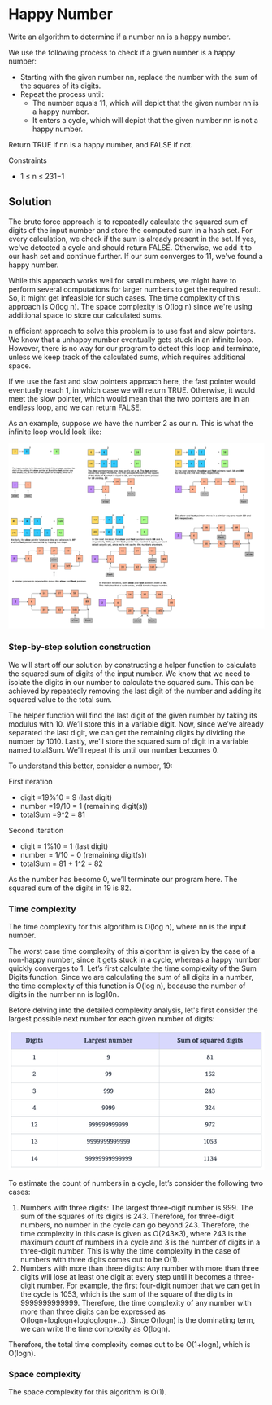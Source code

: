 # Happy Number

Write an algorithm to determine if a number nn is a happy number.

We use the following process to check if a given number is a happy number:

- Starting with the given number nn, replace the number with the sum of the squares of its digits.
- Repeat the process until:
  - The number equals 11, which will depict that the given number nn is a happy number.
  - It enters a cycle, which will depict that the given number nn is not a happy number.

Return TRUE if nn is a happy number, and FALSE if not.

Constraints

- 1 ≤ n ≤ 231−1

## Solution

The brute force approach is to repeatedly calculate the squared sum of digits of the input number and store the computed sum in a hash set. For every calculation, we check if the sum is already present in the set. If yes, we've detected a cycle and should return FALSE. Otherwise, we add it to our hash set and continue further. If our sum converges to 11, we've found a happy number.

While this approach works well for small numbers, we might have to perform several computations for larger numbers to get the required result. So, it might get infeasible for such cases. The time complexity of this approach is O(log n). The space complexity is O(log n) since we're using additional space to store our calculated sums.

n efficient approach to solve this problem is to use fast and slow pointers. We know that a unhappy number eventually gets stuck in an infinite loop. However, there is no way for our program to detect this loop and terminate, unless we keep track of the calculated sums, which requires additional space.

If we use the fast and slow pointers approach here, the fast pointer would eventually reach 1, in which case we will return TRUE. Otherwise, it would meet the slow pointer, which would mean that the two pointers are in an endless loop, and we can return FALSE.

As an example, suppose we have the number 2 as our n. This is what the infinite loop would look like:

![](../../../../../../img/11.52.22.png)

### Step-by-step solution construction

We will start off our solution by constructing a helper function to calculate the squared sum of digits of the input number. We know that we need to isolate the digits in our number to calculate the squared sum. This can be achieved by repeatedly removing the last digit of the number and adding its squared value to the total sum.

The helper function will find the last digit of the given number by taking its modulus with 10. We’ll store this in a variable digit. Now, since we’ve already separated the last digit, we can get the remaining digits by dividing the number by 1010. Lastly, we’ll store the squared sum of digit in a variable named totalSum. We’ll repeat this until our number becomes 0.

To understand this better, consider a number, 19:

First iteration

- digit =19%10 = 9 (last digit)
- number =19/10 = 1 (remaining digit(s))
- totalSum =9^2 = 81

Second iteration

- digit = 1%10 = 1 (last digit)
- number = 1/10 = 0 (remaining digit(s))
- totalSum = 81 + 1^2 = 82

As the number has become 0, we’ll terminate our program here. The squared sum of the digits in 19 is 82.

### Time complexity

The time complexity for this algorithm is O(log n), where nn is the input number.

The worst case time complexity of this algorithm is given by the case of a non-happy number, since it gets stuck in a cycle, whereas a happy number quickly converges to 1. Let’s first calculate the time complexity of the Sum Digits function. Since we are calculating the sum of all digits in a number, the time complexity of this function is O(log n), because the number of digits in the number nn is log10n.

Before delving into the detailed complexity analysis, let's first consider the largest possible next number for each given number of digits:

![](../../../../../../img/11.53.15.png)

To estimate the count of numbers in a cycle, let’s consider the following two cases:

1. Numbers with three digits: The largest three-digit number is 999. The sum of the squares of its digits is 243. Therefore, for three-digit numbers, no number in the cycle can go beyond 243. Therefore, the time complexity in this case is given as O(243×3), where 243 is the maximum count of numbers in a cycle and 3 is the number of digits in a three-digit number. This is why the time complexity in the case of numbers with three digits comes out to be O(1).
2. Numbers with more than three digits: Any number with more than three digits will lose at least one digit at every step until it becomes a three-digit number. For example, the first four-digit number that we can get in the cycle is 1053, which is the sum of the square of the digits in 9999999999999. Therefore, the time complexity of any number with more than three digits can be expressed as O(logn+loglogn+logloglogn+…). Since O(logn) is the dominating term, we can write the time complexity as O(logn).

Therefore, the total time complexity comes out to be O(1+logn), which is O(logn).

### Space complexity

The space complexity for this algorithm is O(1).